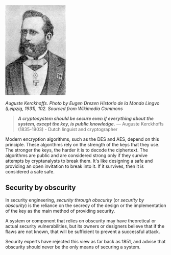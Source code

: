 ![.guides/img/Auguste_Kerckhoffs](.guides/img/Auguste_Kerckhoffs.jpg)

*Auguste Kerckhoffs. Photo by Eugen Drezen Historio de la Mondo Lingvo (Leipzig, 1931), 102. Sourced from Wikimedia Commons*

 
> ***A cryptosystem should be secure even if everything about the system, except the key, is public knowledge.***
> ― Auguste Kerckhoffs (1835-1903) - Dutch linguist and cryptographer
 
 

Modern encryption algorithms, such as the DES and AES, depend on this principle. These algorithms rely on the strength of the keys that they use. 
The stronger the keys, the harder it is to decode the ciphertext. The algorithms are public and are considered strong only if they survive attempts by cryptanalysts to break them. It's like designing a safe and providing an open invitation to break into it. If it survives, then it is considered a safe safe.

## Security by obscurity
In security engineering, *security through obscurity* (or *security by obscurity*) is the reliance on the secrecy of the design or the implementation of the key as the main method of providing security. 

A system or component that relies on obscurity may have theoretical or actual security vulnerabilities, but its owners or designers believe that if the flaws are not known, that will be sufficient to prevent a successful attack. 

Security experts have rejected this view as far back as 1851, and advise that obscurity should never be the only means of securing a system.

